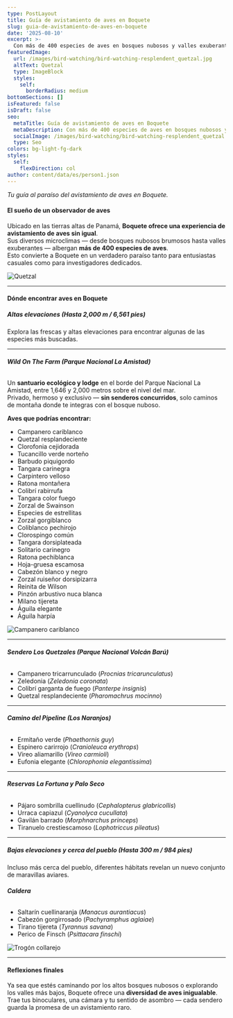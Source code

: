```yaml
---
type: PostLayout
title: Guía de avistamiento de aves en Boquete
slug: guia-de-avistamiento-de-aves-en-boquete
date: '2025-08-10'
excerpt: >-
  Con más de 400 especies de aves en bosques nubosos y valles exuberantes, Boquete es un destino de clase mundial para la observación de aves. Desde Quetzales Resplandecientes hasta Águilas Harpías, descubre los mejores senderos y lugares para ver las aves más espectaculares de Panamá.
featuredImage:
  url: /images/bird-watching/bird-watching-resplendent_quetzal.jpg
  altText: Quetzal
  type: ImageBlock
  styles:
    self:
      borderRadius: medium
bottomSections: []
isFeatured: false
isDraft: false
seo:
  metaTitle: Guía de avistamiento de aves en Boquete
  metaDescription: Con más de 400 especies de aves en bosques nubosos y valles exuberantes, Boquete es un destino de clase mundial para la observación de aves. Desde Quetzales Resplandecientes hasta Águilas Harpías, descubre los mejores senderos y lugares para ver las aves más espectaculares de Panamá.
  socialImage: /images/bird-watching/bird-watching-resplendent_quetzal.jpg
  type: Seo
colors: bg-light-fg-dark
styles:
  self:
    flexDirection: col
author: content/data/es/person1.json
---
```


_Tu guía al paraíso del avistamiento de aves en Boquete._

#### El sueño de un observador de aves

Ubicado en las tierras altas de Panamá, **Boquete ofrece una experiencia de avistamiento de aves sin igual**.  
Sus diversos microclimas — desde bosques nubosos brumosos hasta valles exuberantes — albergan **más de 400 especies de aves**.  
Esto convierte a Boquete en un verdadero paraíso tanto para entusiastas casuales como para investigadores dedicados.

![Quetzal](/images/bird-watching/bird-watching-resplendent_quetzal.jpg)

---

#### Dónde encontrar aves en Boquete

##### **Altas elevaciones (Hasta 2,000 m / 6,561 pies)**

Explora las frescas y altas elevaciones para encontrar algunas de las especies más buscadas.

---

###### **Wild On The Farm (Parque Nacional La Amistad)**

Un **santuario ecológico y lodge** en el borde del Parque Nacional La Amistad, entre 1,646 y 2,000 metros sobre el nivel del mar.  
Privado, hermoso y exclusivo — **sin senderos concurridos**, solo caminos de montaña donde te integras con el bosque nuboso.

**Aves que podrías encontrar:**

- Campanero cariblanco
- Quetzal resplandeciente
- Clorofonia cejidorada
- Tucancillo verde norteño
- Barbudo piquigordo
- Tangara carinegra
- Carpintero velloso
- Ratona montañera
- Colibrí rabirrufa
- Tangara color fuego
- Zorzal de Swainson
- Especies de estrellitas
- Zorzal gorgiblanco
- Coliblanco pechirojo
- Clorospingo común
- Tangara dorsiplateada
- Solitario carinegro
- Ratona pechiblanca
- Hoja-gruesa escamosa
- Cabezón blanco y negro
- Zorzal ruiseñor dorsipizarra
- Reinita de Wilson
- Pinzón arbustivo nuca blanca
- Milano tijereta
- Águila elegante
- Águila harpía

![Campanero cariblanco](/images/bird-watching/bird-watching-38.jpg)

---

###### **Sendero Los Quetzales (Parque Nacional Volcán Barú)**

- Campanero tricarrunculado (_Procnias tricarunculatus_)
- Zeledonia (_Zeledonia coronata_)
- Colibrí garganta de fuego (_Panterpe insignis_)
- Quetzal resplandeciente (_Pharomachrus mocinno_)

---

###### **Camino del Pipeline (Los Naranjos)**

- Ermitaño verde (_Phaethornis guy_)
- Espinero carirrojo (_Cranioleuca erythrops_)
- Vireo aliamarillo (_Vireo carmioli_)
- Eufonia elegante (_Chlorophonia elegantissima_)

---

###### **Reservas La Fortuna y Palo Seco**

- Pájaro sombrilla cuellinudo (_Cephalopterus glabricollis_)
- Urraca capiazul (_Cyanolyca cucullata_)
- Gavilán barrado (_Morphnarchus princeps_)
- Tiranuelo crestiescamoso (_Lophotriccus pileatus_)

---

##### **Bajas elevaciones y cerca del pueblo (Hasta 300 m / 984 pies)**

Incluso más cerca del pueblo, diferentes hábitats revelan un nuevo conjunto de maravillas aviares.

###### **Caldera**

- Saltarín cuellinaranja (_Manacus aurantiacus_)
- Cabezón gorgirrosado (_Pachyramphus aglaiae_)
- Tirano tijereta (_Tyrannus savana_)
- Perico de Finsch (_Psittacara finschi_)

![Trogón collarejo](/images/bird-watching/bird-watching-7.jpg)

---

#### Reflexiones finales

Ya sea que estés caminando por los altos bosques nubosos o explorando los valles más bajos, Boquete ofrece una **diversidad de aves inigualable**.  
Trae tus binoculares, una cámara y tu sentido de asombro — cada sendero guarda la promesa de un avistamiento raro.
